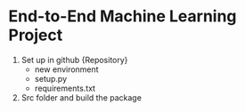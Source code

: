 # End-to-End Machine Learning Project

1. Set up in github {Repository}
   - new environment
   - setup.py
   - requirements.txt
2. Src folder and build the package
